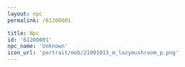 ```yaml
---
layout: npc
permalink: /61200001

title: Npc
id: '61200001'
npc_name: 'Unknown'
icon_url: 'portrait/mob/21001015_m_lazymushroom_p.png'
---
```

